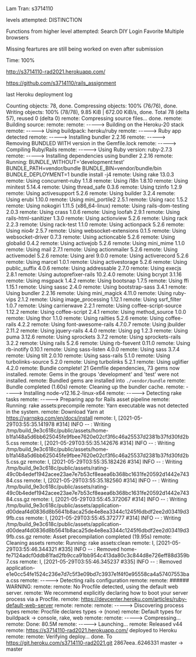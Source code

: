 Lam Tran: s3714110

levels attempted: DISTINCTION

Functions from higher level attempted:
  Search
  DIY Login
  Favorite
  Multiple browsers

Missing feartures are still being worked on even after submission

Time: 100%

http://s3714110-rad2021.herokuapp.com/

https://github.com/s3714110/rails_assignment

last Heroku deployment log

Counting objects: 78, done.
Compressing objects: 100% (76/76), done.
Writing objects: 100% (78/78), 9.85 KiB | 672.00 KiB/s, done.
Total 78 (delta 57), reused 0 (delta 0)
remote: Compressing source files... done.
remote: Building source:
remote:
remote: -----> Building on the Heroku-20 stack
remote: -----> Using buildpack: heroku/ruby
remote: -----> Ruby app detected
remote: -----> Installing bundler 2.2.16
remote: -----> Removing BUNDLED WITH version in the Gemfile.lock
remote: -----> Compiling Ruby/Rails
remote: -----> Using Ruby version: ruby-2.7.3
remote: -----> Installing dependencies using bundler 2.2.16
remote:        Running: BUNDLE_WITHOUT='development:test' BUNDLE_PATH=vendor/bundle BUNDLE_BIN=vendor/bundle/bin BUNDLE_DEPLOYMENT=1 bundle install -j4
remote:        Using rake 13.0.3
remote:        Using concurrent-ruby 1.1.8
remote:        Using i18n 1.8.10
remote:        Using minitest 5.14.4
remote:        Using thread_safe 0.3.6
remote:        Using tzinfo 1.2.9
remote:        Using activesupport 5.2.6
remote:        Using builder 3.2.4
remote:        Using erubi 1.10.0
remote:        Using mini_portile2 2.5.1
remote:        Using racc 1.5.2
remote:        Using nokogiri 1.11.5 (x86_64-linux)
remote:        Using rails-dom-testing 2.0.3
remote:        Using crass 1.0.6
remote:        Using loofah 2.9.1
remote:        Using rails-html-sanitizer 1.3.0
remote:        Using actionview 5.2.6
remote:        Using rack 2.2.3
remote:        Using rack-test 1.1.0
remote:        Using actionpack 5.2.6
remote:        Using nio4r 2.5.7
remote:        Using websocket-extensions 0.1.5
remote:        Using websocket-driver 0.7.3
remote:        Using actioncable 5.2.6
remote:        Using globalid 0.4.2
remote:        Using activejob 5.2.6
remote:        Using mini_mime 1.1.0
remote:        Using mail 2.7.1
remote:        Using actionmailer 5.2.6
remote:        Using activemodel 5.2.6
remote:        Using arel 9.0.0
remote:        Using activerecord 5.2.6
remote:        Using marcel 1.0.1
remote:        Using activestorage 5.2.6
remote:        Using public_suffix 4.0.6
remote:        Using addressable 2.7.0
remote:        Using execjs 2.8.1
remote:        Using autoprefixer-rails 10.2.4.0
remote:        Using bcrypt 3.1.16
remote:        Using msgpack 1.4.2
remote:        Using bootsnap 1.7.5
remote:        Using ffi 1.15.1
remote:        Using sassc 2.4.0
remote:        Using bootstrap-sass 3.4.1
remote:        Using bundler 2.2.16
remote:        Using mini_magick 4.11.0
remote:        Using ruby-vips 2.1.2
remote:        Using image_processing 1.12.1
remote:        Using ssrf_filter 1.0.7
remote:        Using carrierwave 2.2.1
remote:        Using coffee-script-source 1.12.2
remote:        Using coffee-script 2.4.1
remote:        Using method_source 1.0.0
remote:        Using thor 1.1.0
remote:        Using railties 5.2.6
remote:        Using coffee-rails 4.2.2
remote:        Using font-awesome-rails 4.7.0.7
remote:        Using jbuilder 2.11.2
remote:        Using jquery-rails 4.4.0
remote:        Using pg 1.2.3
remote:        Using puma 3.12.6
remote:        Using sprockets 3.7.2
remote:        Using sprockets-rails 3.2.2
remote:        Using rails 5.2.6
remote:        Using rb-fsevent 0.11.0
remote:        Using rb-inotify 0.10.1
remote:        Using sass-listen 4.0.0
remote:        Using sass 3.7.4
remote:        Using tilt 2.0.10
remote:        Using sass-rails 5.1.0
remote:        Using turbolinks-source 5.2.0
remote:        Using turbolinks 5.2.1
remote:        Using uglifier 4.2.0
remote:        Bundle complete! 21 Gemfile dependencies, 73 gems now installed.
remote:        Gems in the groups 'development' and 'test' were not installed.
remote:        Bundled gems are installed into `./vendor/bundle`
remote:        Bundle completed (1.60s)
remote:        Cleaning up the bundler cache.
remote: -----> Installing node-v12.16.2-linux-x64
remote: -----> Detecting rake tasks
remote: -----> Preparing app for Rails asset pipeline
remote:        Running: rake assets:precompile
remote:        Yarn executable was not detected in the system.
remote:        Download Yarn at https://yarnpkg.com/en/docs/install
remote:        I, [2021-05-29T03:55:35.141978 #314]  INFO -- : Writing /tmp/build_9e3c618c/public/assets/home-b1fa148a5d6bb625045fe9fbee7620e02cf3f6c46a25537d2381b37fd30fd2b5.css
remote:        I, [2021-05-29T03:55:35.142676 #314]  INFO -- : Writing /tmp/build_9e3c618c/public/assets/home-b1fa148a5d6bb625045fe9fbee7620e02cf3f6c46a25537d2381b37fd30fd2b5.css.gz
remote:        I, [2021-05-29T03:55:35.182426 #314]  INFO -- : Writing /tmp/build_9e3c618c/public/assets/rating-49c0b4edef1942acee23ae7e7b53cf8eaea6b368bc1631fe20592d1442e74384.css
remote:        I, [2021-05-29T03:55:35.182560 #314]  INFO -- : Writing /tmp/build_9e3c618c/public/assets/rating-49c0b4edef1942acee23ae7e7b53cf8eaea6b368bc1631fe20592d1442e74384.css.gz
remote:        I, [2021-05-29T03:55:45.372067 #314]  INFO -- : Writing /tmp/build_9e3c618c/public/assets/application-d00deaf4d0836d8b5641b8aca25de4e8ea3344c1245f6dbdf2ee2d03419d39fb.css
remote:        I, [2021-05-29T03:55:45.372777 #314]  INFO -- : Writing /tmp/build_9e3c618c/public/assets/application-d00deaf4d0836d8b5641b8aca25de4e8ea3344c1245f6dbdf2ee2d03419d39fb.css.gz
remote:        Asset precompilation completed (19.95s)
remote:        Cleaning assets
remote:        Running: rake assets:clean
remote:        I, [2021-05-29T03:55:46.344321 #335]  INFO -- : Removed home-fe7124adcf0ddb81fad2fb9cca91bb954c413da80c3c844d8e726eff88d359b7.css
remote:        I, [2021-05-29T03:55:46.345237 #335]  INFO -- : Removed application-e1e0cc54fe1524c236e7d7c5f3e09bd7c3937e1f4f0e95558ca4a57407553baa.css
remote: -----> Detecting rails configuration
remote:
remote: ###### WARNING:
remote:
remote:        No Procfile detected, using the default web server.
remote:        We recommend explicitly declaring how to boot your server process via a Procfile.
remote:        https://devcenter.heroku.com/articles/ruby-default-web-server
remote:
remote:
remote: -----> Discovering process types
remote:        Procfile declares types     -> (none)
remote:        Default types for buildpack -> console, rake, web
remote:
remote: -----> Compressing...
remote:        Done: 80.5M
remote: -----> Launching...
remote:        Released v44
remote:        https://s3714110-rad2021.herokuapp.com/ deployed to Heroku
remote:
remote: Verifying deploy... done.
To https://git.heroku.com/s3714110-rad2021.git
   2867eea..6246331  master -> master
